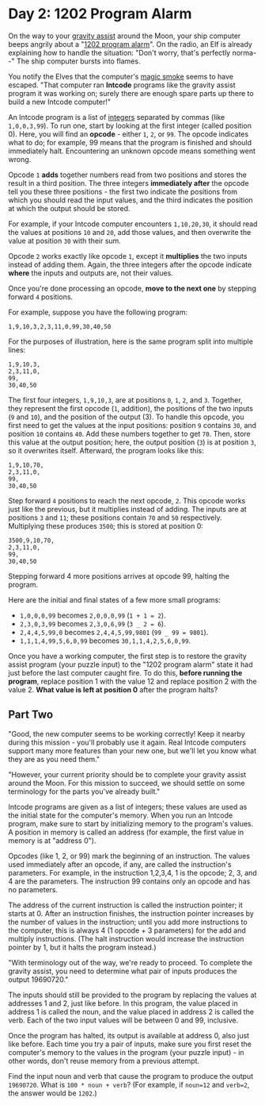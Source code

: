 # Day 2: 1202 Program Alarm

On the way to your [gravity assist] around the Moon, your ship computer beeps
angrily about a "[1202 program alarm]". On the radio, an Elf is already
explaining how to handle the situation: "Don't worry, that's perfectly norma--"
The ship computer bursts into flames.

You notify the Elves that the computer's [magic smoke] seems to have escaped.
"That computer ran **Intcode** programs like the gravity assist program it was
working on; surely there are enough spare parts up there to build a new Intcode
computer!"

An Intcode program is a list of [integers] separated by commas (like
`1,0,0,3,99`). To run one, start by looking at the first integer (called
position 0). Here, you will find an **opcode** - either `1`, `2`, or `99`. The
opcode indicates what to do; for example, 99 means that the program is finished
and should immediately halt. Encountering an unknown opcode means something went
wrong.

Opcode `1` **adds** together numbers read from two positions and stores the
result in a third position. The three integers **immediately after** the opcode
tell you these three positions - the first two indicate the positions from which
you should read the input values, and the third indicates the position at which
the output should be stored.

For example, if your Intcode computer encounters `1,10,20,30`, it should read
the values at positions `10` and `20`, add those values, and then overwrite the
value at position `30` with their sum.

Opcode `2` works exactly like opcode `1`, except it **multiplies** the two
inputs instead of adding them. Again, the three integers after the opcode
indicate **where** the inputs and outputs are, not their values.

Once you're done processing an opcode, **move to the next one** by stepping
forward `4` positions.

For example, suppose you have the following program:

```
1,9,10,3,2,3,11,0,99,30,40,50
```

For the purposes of illustration, here is the same program split into multiple
lines:

```
1,9,10,3,
2,3,11,0,
99,
30,40,50
```

The first four integers, `1,9,10,3`, are at positions `0`, `1`, `2`, and `3`.
Together, they represent the first opcode (`1`, addition), the positions of the
two inputs (`9` and `10`), and the position of the output (3). To handle this
opcode, you first need to get the values at the input positions: position `9`
contains `30`, and position `10` contains `40`. Add these numbers together to
get `70`. Then, store this value at the output position; here, the output
position (`3`) is at position `3`, so it overwrites itself. Afterward, the
program looks like this:

```
1,9,10,70,
2,3,11,0,
99,
30,40,50
```

Step forward `4` positions to reach the next opcode, `2`. This opcode works just
like the previous, but it multiplies instead of adding. The inputs are at
positions `3` and `11`; these positions contain `70` and `50` respectively.
Multiplying these produces `3500`; this is stored at position 0:

```
3500,9,10,70,
2,3,11,0,
99,
30,40,50
```

Stepping forward 4 more positions arrives at opcode 99, halting the program.

Here are the initial and final states of a few more small programs:

- `1,0,0,0,99` becomes `2,0,0,0,99` (`1 + 1 = 2`).
- `2,3,0,3,99` becomes `2,3,0,6,99` (`3 _ 2 = 6`).
- `2,4,4,5,99,0` becomes `2,4,4,5,99,9801` (`99 _ 99 = 9801`).
- `1,1,1,4,99,5,6,0,99` becomes `30,1,1,4,2,5,6,0,99`.

Once you have a working computer, the first step is to restore the gravity
assist program (your puzzle input) to the "1202 program alarm" state it had just
before the last computer caught fire. To do this, **before running the
program**, replace position 1 with the value 12 and replace position 2 with the
value 2. **What value is left at position 0** after the program halts?

## Part Two

"Good, the new computer seems to be working correctly! Keep it nearby during
this mission - you'll probably use it again. Real Intcode computers support many
more features than your new one, but we'll let you know what they are as you
need them."

"However, your current priority should be to complete your gravity assist around
the Moon. For this mission to succeed, we should settle on some terminology for
the parts you've already built."

Intcode programs are given as a list of integers; these values are used as the
initial state for the computer's memory. When you run an Intcode program, make
sure to start by initializing memory to the program's values. A position in
memory is called an address (for example, the first value in memory is at
"address 0").

Opcodes (like 1, 2, or 99) mark the beginning of an instruction. The values used
immediately after an opcode, if any, are called the instruction's parameters.
For example, in the instruction 1,2,3,4, 1 is the opcode; 2, 3, and 4 are the
parameters. The instruction 99 contains only an opcode and has no parameters.

The address of the current instruction is called the instruction pointer; it
starts at 0. After an instruction finishes, the instruction pointer increases by
the number of values in the instruction; until you add more instructions to the
computer, this is always 4 (1 opcode + 3 parameters) for the add and multiply
instructions. (The halt instruction would increase the instruction pointer by 1,
but it halts the program instead.)

"With terminology out of the way, we're ready to proceed. To complete the
gravity assist, you need to determine what pair of inputs produces the output
19690720."

The inputs should still be provided to the program by replacing the values at
addresses 1 and 2, just like before. In this program, the value placed in
address 1 is called the noun, and the value placed in address 2 is called the
verb. Each of the two input values will be between 0 and 99, inclusive.

Once the program has halted, its output is available at address 0, also just
like before. Each time you try a pair of inputs, make sure you first reset the
computer's memory to the values in the program (your puzzle input) - in other
words, don't reuse memory from a previous attempt.

Find the input noun and verb that cause the program to produce the output
`19690720`. What is `100 * noun + verb`? (For example, if `noun=12` and
`verb=2`, the answer would be `1202`.)

[gravity assist]: https://en.wikipedia.org/wiki/Gravity_assist
[1202 program alarm]: https://www.hq.nasa.gov/alsj/a11/a11.landing.html#1023832
[magic smoke]: https://en.wikipedia.org/wiki/Magic_smoke
[integers]: https://en.wikipedia.org/wiki/Integer
